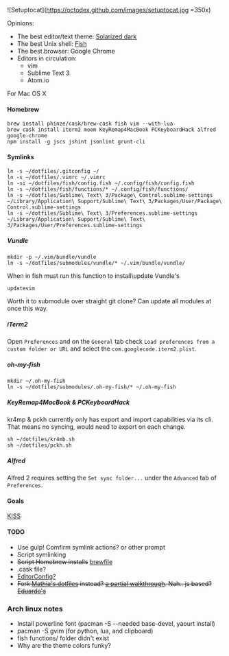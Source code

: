 ![Setuptocat](https://octodex.github.com/images/setuptocat.jpg =350x)

Opinions:
- The best editor/text theme: [Solarized dark](http://ethanschoonover.com/solarized)
- The best Unix shell: [Fish](fishshell.com)
- The best browser: Google Chrome
- Editors in circulation:
  - vim
  - Sublime Text 3
  - Atom.io

For Mac OS X
#### Homebrew
```
brew install phinze/cask/brew-cask fish vim --with-lua
brew cask install iterm2 moom KeyRemap4MacBook PCKeyboardHack alfred google-chrome
npm install -g jscs jshint jsonlint grunt-cli
```
#### Symlinks
```
ln -s ~/dotfiles/.gitconfig ~/
ln -s ~/dotfiles/.vimrc ~/.vimrc
ln -si ~/dotfiles/fish/config.fish ~/.config/fish/config.fish
ln -s ~/dotfiles/fish/functions/* ~/.config/fish/functions/
ln -s ~/dotfiles/Sublime\ Text\ 3/Package\ Control.sublime-settings ~/Library/Application\ Support/Sublime\ Text\ 3/Packages/User/Package\ Control.sublime-settings
ln -s ~/dotfiles/Sublime\ Text\ 3/Preferences.sublime-settings ~/Library/Application\ Support/Sublime\ Text\ 3/Packages/User/Preferences.sublime-settings
```
##### Vundle
```
mkdir -p ~/.vim/bundle/vundle
ln -s ~/dotfiles/submodules/vundle/* ~/.vim/bundle/vundle/
```
When in fish must run this function to install\update Vundle's
```
updatevim
```
Worth it to submodule over straight git clone? Can update all modules at once this way.
##### iTerm2
Open `Preferences` and on the `General` tab check `Load preferences from a custom folder or URL` and select the 
`com.googlecode.iterm2.plist`.
##### oh-my-fish
```
mkdir ~/.oh-my-fish
ln -s ~/dotfiles/submodules/.oh-my-fish/* ~/.oh-my-fish
```
##### KeyRemap4MacBook & PCKeyboardHack
kr4mp & pckh currently only has export and import capabilities via its cli. That means no syncing, would need to export on each change.
```
sh ~/dotfiles/kr4mb.sh
sh ~/dotfiles/pckh.sh
```
##### Alfred
Alfred 2 requires setting the `Set sync folder...` under the `Advanced` tab of `Preferences`.
#### Goals
[KISS](http://en.wikipedia.org/wiki/KISS_principle)
#### TODO
- Use gulp! Comfirm symlink actions? or other prompt
- Script symlinking
- ~~Script Homebrew installs~~ [brewfile](http://robots.thoughtbot.com/brewfile-a-gemfile-but-for-homebrew)
- .cask file?
- [EditorConfig?](http://editorconfig.org/)
- ~~Fork [Mathia's dotfiles](http://mths.be/dotfiles) instead? [a partial walkthrough](http://code.tutsplus.com/tutorials/setting-up-a-mac-dev-machine-from-zero-to-hero-with-dotfiles--net-35449). Nah.. js based? [Eduardo's](https://github.com/eduardolundgren/dotfiles)~~


### Arch linux notes
- Install powerline font (pacman -S --needed base-devel, yaourt install)
- pacman -S gvim (for python, lua, and clipboard)
- fish functions/ folder didn't exist
- Why are the theme colors funky?
